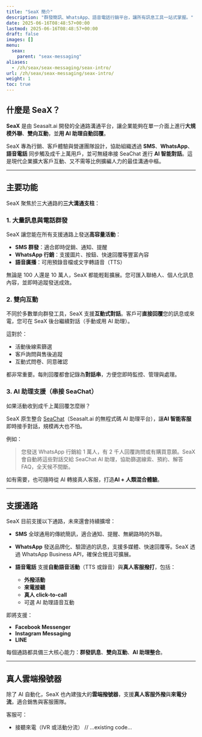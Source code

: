 ```yaml
---
title: "SeaX 簡介"
description: "群發簡訊、WhatsApp、語音電話行銷平台，讓所有訊息工具一站式掌握。"
date: 2025-06-16T08:48:57+00:00
lastmod: 2025-06-16T08:48:57+00:00
draft: false
images: []
menu:
  seax:
    parent: "seax-messaging"
aliases:
  - /zh/seax/seax-messaging/seax-intro/
url: /zh/seax/seax-messaging/seax-intro/
weight: 1
toc: true
---
```


## 什麼是 SeaX？

**SeaX** 是由 Seasalt.ai 開發的全通路溝通平台，讓企業能夠在單一介面上進行**大規模外聯**、**雙向互動**，並**用 AI 助理自動回覆**。

SeaX 專為行銷、客戶體驗與營運團隊設計，協助組織透過 **SMS**、**WhatsApp**、**語音電話** 同步觸及成千上萬用戶，並可無縫串接 SeaChat 進行 **AI 智能對話**。這是現代企業擴大客戶互動、又不需等比例擴編人力的最佳溝通中樞。

---

## 主要功能

SeaX 聚焦於三大通路的**三大溝通支柱**：

### 1. 大量訊息與電話群發

SeaX 讓您能在所有支援通路上發送**高容量活動**：

* **SMS 群發**：適合即時促銷、通知、提醒
* **WhatsApp 行銷**：支援圖片、按鈕、快速回覆等豐富內容
* **語音廣播**：可用預錄音檔或文字轉語音（TTS）

無論是 100 人還是 10 萬人，SeaX 都能輕鬆擴展。您可匯入聯絡人、個人化訊息內容，並即時追蹤發送成效。

### 2. 雙向互動

不同於多數單向群發工具，SeaX 支援**互動式對話**。客戶可**直接回覆**您的訊息或來電，您可在 SeaX 後台繼續對話（手動或用 AI 助理）。

這對於：

* 活動後線索篩選
* 客戶詢問與售後追蹤
* 互動式問卷、同意確認

都非常重要。每則回覆都會記錄為**對話串**，方便您即時監控、管理與處理。

### 3. AI 助理支援（串接 SeaChat）

如果活動收到成千上萬回覆怎麼辦？

SeaX 原生整合 [SeaChat](https://chat.seasalt.ai)（Seasalt.ai 的無程式碼 AI 助理平台），讓**AI 智能客服**即時接手對話，規模再大也不怕。

例如：

> 您發送 WhatsApp 行銷給 1 萬人，有 2 千人回覆詢問或有購買意願。SeaX 會自動將這些對話交給 SeaChat AI 助理，協助篩選線索、預約、解答 FAQ，全天候不間斷。

如有需要，也可隨時從 AI 轉接真人客服，打造**AI + 人類混合體驗**。

---

## 支援通路

SeaX 目前支援以下通路，未來還會持續擴增：

* **SMS**
  全球通用的傳統簡訊，適合通知、提醒、無網路時的外聯。

* **WhatsApp**
  發送品牌化、驗證過的訊息，支援多媒體、快速回覆等。SeaX 透過 WhatsApp Business API，確保合規且可擴展。

* **語音電話**
  支援**自動語音活動**（TTS 或錄音）與**真人客服撥打**，包括：

  * **外撥活動**
  * **來電接聽**
  * **真人 click-to-call**
  * 可選 AI 助理語音互動

即將支援：

* **Facebook Messenger**
* **Instagram Messaging**
* **LINE**

每個通路都具備三大核心能力：**群發訊息**、**雙向互動**、**AI 助理整合**。

---

## 真人雲端撥號器

除了 AI 自動化，SeaX 也內建強大的**雲端撥號器**，支援**真人客服外撥**與**來電分流**，適合銷售與客服團隊。

客服可：

* 接聽來電（IVR 或活動分流）
// ...existing code...

